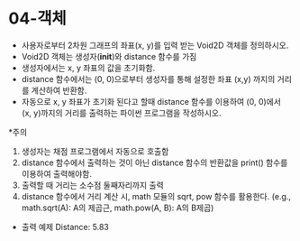 # 04-객체

- 사용자로부터 2차원 그래프의 좌표(x, y)를 입력 받는 Void2D 객체를 정의하시오.
- Void2D 객체는 생성자(__init__)와 distance 함수를 가짐
- 생성자에서는 x, y 좌표의 값을 초기화함.
- distance 함수에서는 (0, 0)으로부터 생성자를 통해 설정한 좌표 (x,y) 까지의 거리를 계산하여 반환함.
- 자동으로 x, y 좌표가 초기화 된다고 할때 distance 함수를 이용하여 (0, 0)에서 (x, y)까지의 거리를 출력하는 파이썬 프로그램을 작성하시오.

*주의
1) 생성자는 채점 프로그램에서 자동으로 호출함
2) distance 함수에서 출력하는 것이 아닌 distance 함수의 반환값을 print() 함수를 이용하여 출력해야함.
3) 출력할 때 거리는 소수점 둘째자리까지 출력
4) distance 함수에서 거리 계산 시, math 모듈의 sqrt, pow 함수를 활용한다. (e.g., math.sqrt(A): A의 제곱근, math.pow(A, B): A의 B제곱)
  
- 출력 예제
  Distance: 5.83
